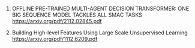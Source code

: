 1. OFFLINE PRE-TRAINED MULTI-AGENT DECISION TRANSFORMER: ONE BIG SEQUENCE MODEL TACKLES ALL SMAC TASKS
   https://arxiv.org/pdf/2112.02845.pdf

2. Building High-level Features Using Large Scale Unsupervised Learning
   https://arxiv.org/pdf/1112.6209.pdf

   